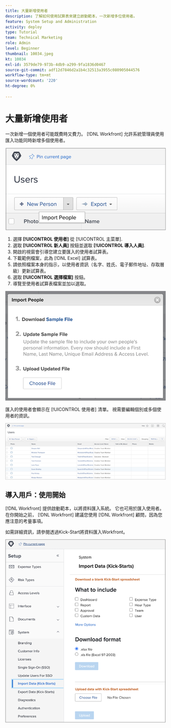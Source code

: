 ```yaml
---
title: 大量新增使用者
description: 了解如何使用試算表來建立啟動範本，一次新增多位使用者。
feature: System Setup and Administration
activity: deploy
type: Tutorial
team: Technical Marketing
role: Admin
level: Beginner
thumbnail: 10034.jpeg
kt: 10034
exl-id: 3579de79-973b-4db9-a299-9fa1836d0467
source-git-commit: adf12d7846d2a1b4c32513a3955c080905044576
workflow-type: tm+mt
source-wordcount: '220'
ht-degree: 0%

---
```


# 大量新增使用者

一次新增一個使用者可能既費時又費力。 [!DNL Workfront] 允許系統管理員使用匯入功能同時新增多個使用者。

![[!UICONTROL 導入人員] 選單選項](assets/admin-fund-adding-users-5.png)

1. 選擇 **[!UICONTROL 使用者]** 從 [!UICONTROL 主菜單].
1. 選取 **[!UICONTROL 新人員]** 按鈕並選取 **[!UICONTROL 導入人員]**.
1. 開啟的視窗會引導您建立要匯入的使用者試算表。
1. 下載範例檔案，此為 [!DNL Excel] 試算表。
1. 請依照檔案本身的指示，以使用者資訊（名字、姓氏、電子郵件地址、存取層級）更新試算表。
1. 選取 **[!UICONTROL 選擇檔案]** 按鈕。
1. 導覽至使用者試算表檔案並加以選取。

![「導入人員」窗口](assets/admin-fund-adding-users-6.png)

匯入的使用者會顯示在 [!UICONTROL 使用者] 清單。 視需要編輯個別或多個使用者的資訊。

![使用者清單](assets/admin-fund-adding-users-7.png)

## 導入用戶：使用開始

[!DNL Workfront] 提供啟動範本，以將資料匯入系統。 它也可用於匯入使用者。 在你開始之前， [!DNL Workfront] 建議您使用 [!DNL Workfront] 顧問，因為您應注意的考量事項。

<!---
paragraph below needs URL to article
--->

如需詳細資訊，請參閱透過Kick-Start將資料匯入Workfront。

![[!UICONTROL 匯入資料] ([!UICONTROL 開始])視窗 [!UICONTROL 設定] 區域](assets/admin-fund-adding-users-8.png)

<!--
Learn more URLs
Import users
Import data into Workfront via Kick-Starts
-->
